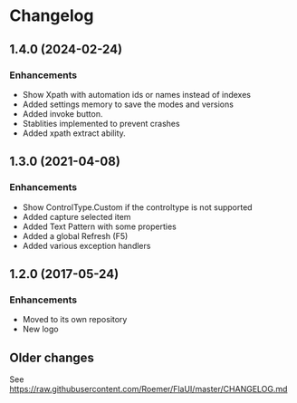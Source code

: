 # Changelog

## 1.4.0 (2024-02-24)

### Enhancements
  * Show Xpath with automation ids or names instead of indexes
  * Added settings memory to save the modes and versions
  * Added invoke button.
  * Stablities implemented to prevent crashes
  * Added xpath extract ability.

## 1.3.0 (2021-04-08)

### Enhancements
  * Show ControlType.Custom if the controltype is not supported 
  * Added capture selected item
  * Added Text Pattern with some properties
  * Added a global Refresh (F5)
  * Added various exception handlers

## 1.2.0 (2017-05-24)

### Enhancements
  * Moved to its own repository
  * New logo

## Older changes
See https://raw.githubusercontent.com/Roemer/FlaUI/master/CHANGELOG.md